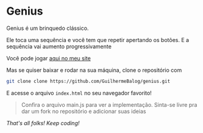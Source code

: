 # Genius

Genius é um brinquedo clássico.

Ele toca uma sequência e você tem que repetir apertando os botões. E a sequência vai aumento progressivamente

Você pode jogar [aqui no meu site](https://guilhermebalog.ga/genius)

Mas se quiser baixar e rodar na sua máquina, clone o repositório com

```bash
git clone clone https://github.com/GuilhermeBalog/genius.git
```

E acesse o arquivo `index.html` no seu navegador favorito!

> Confira o arquivo main.js para ver a implementação.
> Sinta-se livre pra dar um fork no repositório e adicionar suas ideias

*That's all folks! Keep coding!*
